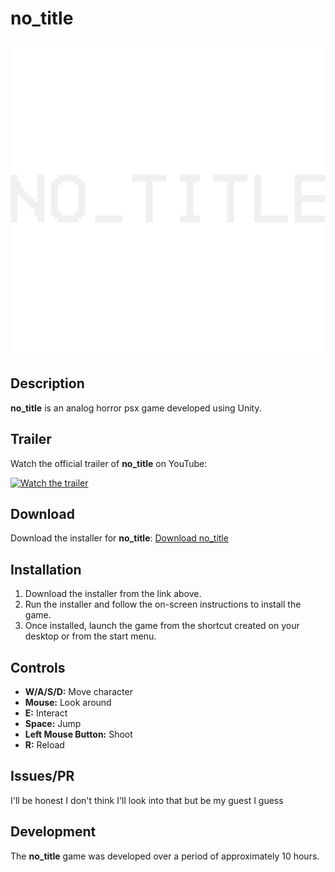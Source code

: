 # no_title

![no_title](https://github.com/inteiros/no_title/blob/main/Assets/Icon/no_title.png)

## Description

**no_title** is an analog horror psx game developed using Unity. 

## Trailer

Watch the official trailer of **no_title** on YouTube:

[![Watch the trailer](https://img.youtube.com/vi/PuanXdWOKhI/0.jpg)](https://www.youtube.com/watch?v=PuanXdWOKhI)

## Download

Download the installer for **no_title**:
[Download no_title](https://www.mediafire.com/file/3iqa2n42vvzhj1a/no_title.exe/file)

## Installation

1. Download the installer from the link above.
2. Run the installer and follow the on-screen instructions to install the game.
3. Once installed, launch the game from the shortcut created on your desktop or from the start menu.

## Controls

- **W/A/S/D:** Move character
- **Mouse:** Look around
- **E:** Interact
- **Space:** Jump
- **Left Mouse Button:** Shoot
- **R:** Reload

## Issues/PR

I'll be honest I don't think I'll look into that but be my guest I guess

## Development

The **no_title** game was developed over a period of approximately 10 hours.

